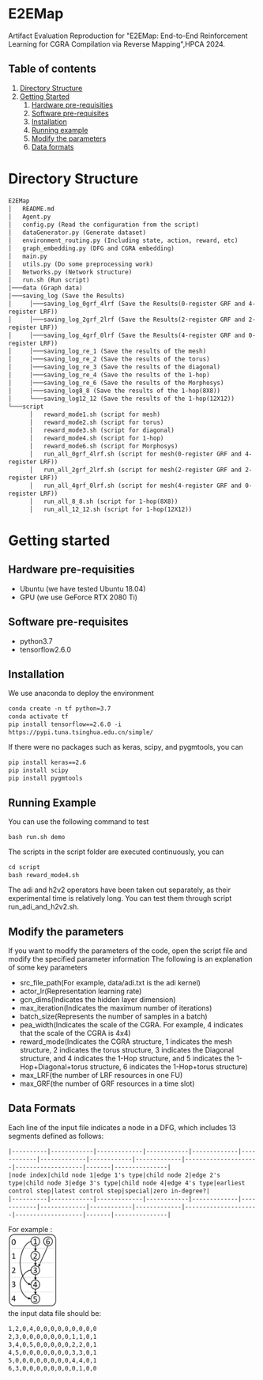 # E2EMap
Artifact Evaluation Reproduction for "E2EMap: End-to-End Reinforcement Learning for CGRA Compilation via Reverse Mapping",HPCA 2024.

## Table of contents
1. [Directory Structure](#directory-structure)
2. [Getting Started](#getting-started)
    1. [Hardware pre-requisities](#hardware-pre-requisities)
    2. [Software pre-requisites](#software-pre-requisites)
    3. [Installation](#installation)
    4. [Running example](#running-example)
    5. [Modify the parameters](#modify-the-parameters)
    6. [Data formats](#data-formats)

# Directory Structure

```
E2EMap
│   README.md
│   Agent.py
│   config.py (Read the configuration from the script)
│   dataGenerator.py (Generate dataset)
│   environment_routing.py (Including state, action, reward, etc)
│   graph_embedding.py (DFG and CGRA embedding)
│   main.py
│   utils.py (Do some preprocessing work)
│   Networks.py (Network structure)
│   run.sh (Run script)
│───data (Graph data)
│───saving_log (Save the Results)
│     │───saving_log_0grf_4lrf (Save the Results(0-register GRF and 4-register LRF))
│     │───saving_log_2grf_2lrf (Save the Results(2-register GRF and 2-register LRF))
│     │───saving_log_4grf_0lrf (Save the Results(4-register GRF and 0-register LRF))
│     │───saving_log_re_1 (Save the results of the mesh)
│     │───saving_log_re_2 (Save the results of the torus)
│     │───saving_log_re_3 (Save the results of the diagonal)
│     │───saving_log_re_4 (Save the results of the 1-hop)
│     │───saving_log_re_6 (Save the results of the Morphosys)
│     │───saving_log8_8 (Save the results of the 1-hop(8X8))
│     └───saving_log12_12 (Save the results of the 1-hop(12X12))
└───script
      │   reward_mode1.sh (script for mesh)
      │   reward_mode2.sh (script for torus)
      │   reward_mode3.sh (script for diagonal)
      │   reward_mode4.sh (script for 1-hop)
      │   reward_mode6.sh (script for Morphosys)
      │   run_all_0grf_4lrf.sh (script for mesh(0-register GRF and 4-register LRF))
      │   run_all_2grf_2lrf.sh (script for mesh(2-register GRF and 2-register LRF))
      │   run_all_4grf_0lrf.sh (script for mesh(4-register GRF and 0-register LRF))
      │   run_all_8_8.sh (script for 1-hop(8X8))
      │   run_all_12_12.sh (script for 1-hop(12X12))
```

# Getting started
## Hardware pre-requisities
* Ubuntu (we have tested Ubuntu 18.04)
* GPU (we use GeForce RTX 2080 Ti)

## Software pre-requisites
* python3.7
* tensorflow2.6.0

## Installation
We use anaconda to deploy the environment
```
conda create -n tf python=3.7
conda activate tf
pip install tensorflow==2.6.0 -i https://pypi.tuna.tsinghua.edu.cn/simple/
```
If there were no packages such as keras, scipy, and pygmtools, you can
```
pip install keras==2.6
pip install scipy
pip install pygmtools
```

## Running Example
You can use the following command to test
```
bash run.sh demo
```
The scripts in the script folder are executed continuously, you can
```
cd script
bash reward_mode4.sh
```
The adi and h2v2 operators have been taken out separately, as their experimental time is relatively long. You can test them through script run_adi_and_h2v2.sh.

## Modify the parameters
If you want to modify the parameters of the code, open the script file and modify the specified parameter information
The following is an explanation of some key parameters
* src_file_path(For example, data/adi.txt is the adi kernel)
* actor_lr(Representation learning rate)
* gcn_dims(Indicates the hidden layer dimension)
* max_iteration(Indicates the maximum number of iterations)
* batch_size(Represents the number of samples in a batch)
* pea_width(Indicates the scale of the CGRA. For example, 4 indicates that the scale of the CGRA is 4x4)
* reward_mode(Indicates the CGRA structure, 1 indicates the mesh structure, 2 indicates the torus structure, 3 indicates the Diagonal structure, and 4 indicates the 1-Hop structure, and 5 indicates the 1-Hop+Diagonal+torus structure, 6 indicates the 1-Hop+torus structure)
* max_LRF(the number of LRF resources in one FU)
* max_GRF(the number of GRF resources in a time slot)

## Data Formats
Each line of the input file indicates a node in a DFG, which includes 13 segments defined as follows:
```
|----------|------------|-------------|------------|-------------|------------|-------------|------------|-------------|---------------------|-------------------|-------|---------------|
|node index|child node 1|edge 1's type|child node 2|edge 2's type|child node 3|edge 3's type|child node 4|edge 4's type|earliest control step|latest control step|special|zero in-degree?|
|----------|------------|-------------|------------|-------------|------------|-------------|------------|-------------|---------------------|-------------------|-------|---------------|
```

For example : \
<img src="DFG.png" alt="drawing" width="100"/> \
the input data file should be:
```
1,2,0,4,0,0,0,0,0,0,0,0,0
2,3,0,0,0,0,0,0,0,1,1,0,1
3,4,0,5,0,0,0,0,0,2,2,0,1
4,5,0,0,0,0,0,0,0,3,3,0,1
5,0,0,0,0,0,0,0,0,4,4,0,1
6,3,0,0,0,0,0,0,0,0,1,0,0
```
